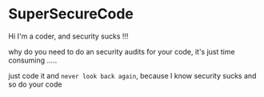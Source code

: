# SuperSecureCode
Hi I'm a coder, and security sucks !!!

why do you need to do an security audits for your code, it's just time consuming .....


just code it and `never look back again`, because I know security sucks and so do your code

